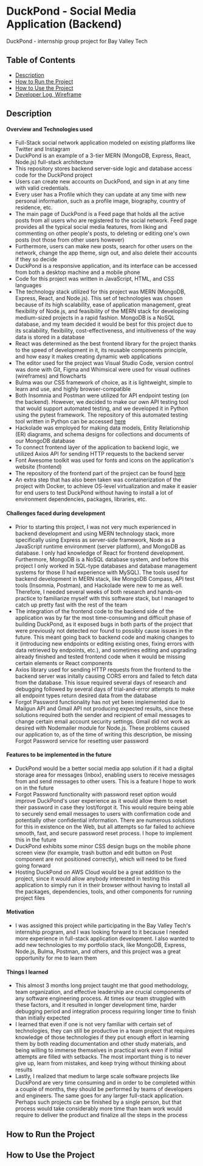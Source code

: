 # DuckPond - Social Media Application (Backend)
DuckPond - internship group project for Bay Valley Tech

## Table of Contents
- [Description](#description)
- [How to Run the Project](#how-to-run-the-project)
- [How to Use the Project](#how-to-use-the-project)
- [Developer Log, Wireframe](#developer-log-wireframe)

## Description
#### Overview and Technologies used
* Full-Stack social network application modeled on existing platforms like Twitter and Instagram
* DuckPond is an example of a 3-tier MERN (MongoDB, Express, React, Node.js) full-stack architecture 
* This repository stores backend server-side logic and database access code for the DuckPond project
* Users can create new accounts on DuckPond, and sign in at any time with valid credentials. 
* Every user has a Profile which they can update at any time with new personal information, such as a profile image, biography, country of residence, etc.
* The main page of DuckPond is a Feed page that holds all the active posts from all users who are registered to the social network. Feed page provides all the typical social media features, from liking and commenting on other people's posts, to deleting or editing one's own posts (not those from other users however)
* Furthermore, users can make new posts, search for other users on the network, change the app theme, sign out, and also delete their accounts if they so decide
* DuckPond is a responsive application, and its interface can be accessed from both a desktop machine and a mobile phone
* Code for this project was written in JavaScript, HTML, and CSS languages
* The technology stack utilized for this project was MERN (MongoDB, Express, React, and Node.js). This set of technologies was chosen because of its high scalability, ease of application management, great flexibility of Node.js, and feasibility of the MERN stack for developing medium-sized projects in a rapid fashion. MongoDB is a NoSQL database, and my team decided it would be best for this project due to its scalability, flexibility, cost-effectiveness, and intuitiveness of the way data is stored in a database
* React was determined as the best frontend library for the project thanks to the speed of development in it, its reusable components principle, and how easy it makes creating dynamic web applications
* The editor used for the project was Visual Studio Code, version control was done with Git, Figma and Whimsical were used for visual outlines (wireframes) and flowcharts 
* Bulma was our CSS framework of choice, as it is lightweight, simple to learn and use, and highly browser-compatible
* Both Insomnia and Postman were utilized for API endpoint testing (on the backend). However, we decided to make our own API testing tool that would support automated testing, and we developed it in Python using the pytest framework. The repository of this automated testing tool written in Python can be accessed [here](https://github.com/kristijanH1998/ddsm-backend-testing-tool.git)
* Hackolade was employed for making data models, Entity Relationship (ER) diagrams, and schema designs for collections and documents of our MongoDB database
* To connect frontend layer of the application to backend logic, we utilized Axios API for sending HTTP requests to the backend server
* Font Awesome toolkit was used for fonts and icons on the application's website (frontend)
* The repository of the frontend part of the project can be found [here](https://github.com/kristijanH1998/dev-duckies-sm-proj-front.git)      
* An extra step that has also been taken was containerization of the project with Docker, to achieve OS-level virtualization and make it easier for end users to test DuckPond without having to install a lot of environment dependencies, packages, libraries, etc.

#### Challenges faced during development
* Prior to starting this project, I was not very much experienced in backend development and using MERN technology stack, more specifically using Express as server-side framework, Node as a JavaScript runtime environment (server platform), and MongoDB as database. I only had knowledge of React for frontend development. Furthermore, MongoDB is a NoSQL database system, and before this project I only worked in SQL-type databases and database management systems for those (I had experience with MySQL). The tools used for backend development in MERN stack, like MongoDB Compass, API test tools (Insomnia, Postman), and Hackolade were new to me as well. Therefore, I needed several weeks of both research and hands-on practice to familiarize myself with this software stack, but I managed to catch up pretty fast with the rest of the team
* The integration of the frontend code to the backend side of the application was by far the most time-consuming and difficult phase of building DuckPond, as it exposed bugs in both parts of the project that were previously not detected nor found to possibly cause issues in the future. This meant going back to backend code and making changes to it (introducing new endpoints or editing existing ones, fixing errors with data retrieved by endpoints, etc.), and sometimes editing and upgrading already finished and tested frontend code when it would be missing certain elements or React components
* Axios library used for sending HTTP requests from the frontend to the backend server was initally causing CORS errors and failed to fetch data from the database. This issue required several days of research and debugging followed by several days of trial-and-error attempts to make all endpoint types return desired data from the database
* Forgot Password functionality has not yet been implemented due to Mailgun API and Gmail API not producing expected results, since these solutions required both the sender and recipient of email messages to change certain email account security settings. Gmail did not work as desired with Nodemailer module for Node.js. These problems caused our application to, as of the time of writing this description, be missing Forgot Password service for resetting user password       

#### Features to be implemented in the future
* DuckPond would be a better social media app solution if it had a digital storage area for messages (Inbox), enabling users to receive messages from and send messages to other users. This is a feature I hope to work on in the future
* Forgot Password functionality with password reset option would improve DuckPond's user experience as it would allow them to reset their password in case they lost/forgot it. This would require being able to securely send email messages to users with confirmation code and potentially other confidential information. There are numerous solutions for this in existence on the Web, but all attempts so far failed to achieve smooth, fast, and secure password reset process. I hope to implement this in the future
* DuckPond exhibits some minor CSS design bugs on the mobile phone screen view (for example, trash button and edit button on Post component are not positioned correctly), which will need to be fixed going forward
* Hosting DuckPond on AWS Cloud would be a great addition to the project, since it would allow anybody interested in testing this application to simply run it in their browser without having to install all the packages, dependencies, tools, and other components for running project files

#### Motivation
* I was assigned this project while participating in the Bay Valley Tech's internship program, and I was looking forward to it because I needed more experience in full-stack application development. I also wanted to add new technologies to my portfolio stack, like MongoDB, Express, Node.js, Bulma, Postman, and others, and this project was a great opportunity for me to learn them

#### Things I learned
* This almost 3 months long project taught me that good methodology, team organization, and effective leadership are crucial components of any software engineering process. At times our team struggled with these factors, and it resulted in longer development time, harder debugging period and integration process requiring longer time to finish than initially expected
* I learned that even if one is not very familiar with certain set of technologies, they can still be productive in a team project that requires knowledge of those technologies if they put enough effort in learning them by both reading documentation and other study materials, and being willing to immerse themselves in practical work even if initial attempts are filled with setbacks. The most important thing is to never give up, learn from mistakes, and keep trying without thinking about results
* Lastly, I realized that medium to large scale software projects like DuckPond are very time consuming and in order to be completed within a couple of months, they should be performed by teams of developers and engineers. The same goes for any larger full-stack application. Perhaps such projects can be finished by a single person, but that process would take considerably more time than team work would require to deliver the product and finalize all the steps in the process

## How to Run the Project 

## How to Use the Project


